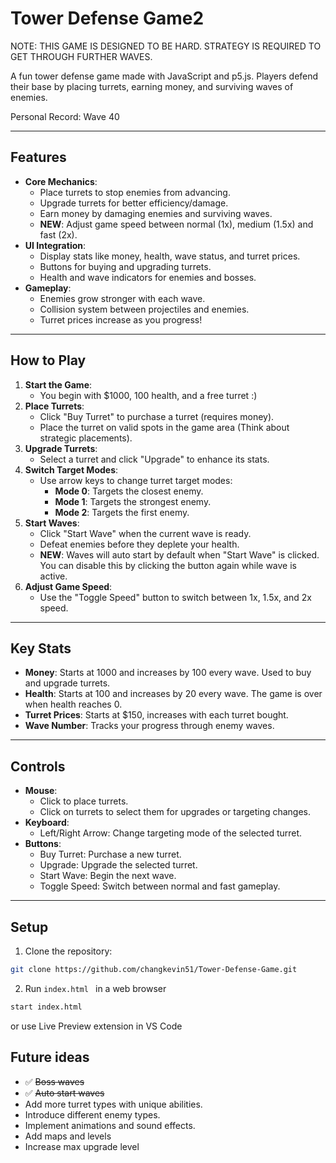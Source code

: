 # Tower Defense Game2

NOTE: THIS GAME IS DESIGNED TO BE HARD. STRATEGY IS REQUIRED TO GET THROUGH FURTHER WAVES. 

A fun tower defense game made with JavaScript and p5.js. Players defend their base by placing turrets, earning money, and surviving waves of enemies.

Personal Record: Wave 40

---

## Features
- **Core Mechanics**:
  - Place turrets to stop enemies from advancing.
  - Upgrade turrets for better efficiency/damage.
  - Earn money by damaging enemies and surviving waves.
  - **NEW**: Adjust game speed between normal (1x), medium (1.5x) and fast (2x).
- **UI Integration**:
  - Display stats like money, health, wave status, and turret prices.
  - Buttons for buying and upgrading turrets.
  - Health and wave indicators for enemies and bosses.
- **Gameplay**:
  - Enemies grow stronger with each wave.
  - Collision system between projectiles and enemies.
  - Turret prices increase as you progress!

---

## How to Play
1. **Start the Game**:
   - You begin with $1000, 100 health, and a free turret :)
2. **Place Turrets**:
   - Click "Buy Turret" to purchase a turret (requires money).
   - Place the turret on valid spots in the game area (Think about strategic placements).
3. **Upgrade Turrets**:
   - Select a turret and click "Upgrade" to enhance its stats.
4. **Switch Target Modes**:
   - Use arrow keys to change turret target modes:
     - **Mode 0**: Targets the closest enemy.
     - **Mode 1**: Targets the strongest enemy.
     - **Mode 2**: Targets the first enemy.
5. **Start Waves**:
   - Click "Start Wave" when the current wave is ready.
   - Defeat enemies before they deplete your health.
   - **NEW**: Waves will auto start by default when "Start Wave" is clicked. You can disable this by clicking the button again while wave is active.
6. **Adjust Game Speed**:
   - Use the "Toggle Speed" button to switch between 1x, 1.5x, and 2x speed.

---

## Key Stats
- **Money**: Starts at 1000 and increases by 100 every wave. Used to buy and upgrade turrets.
- **Health**: Starts at 100 and increases by 20 every wave. The game is over when health reaches 0.
- **Turret Prices**: Starts at $150, increases with each turret bought.
- **Wave Number**: Tracks your progress through enemy waves.

---

## Controls
- **Mouse**:
  - Click to place turrets.
  - Click on turrets to select them for upgrades or targeting changes.
- **Keyboard**:
  - Left/Right Arrow: Change targeting mode of the selected turret.
- **Buttons**:
  - Buy Turret: Purchase a new turret.
  - Upgrade: Upgrade the selected turret.
  - Start Wave: Begin the next wave.
  - Toggle Speed: Switch between normal and fast gameplay.

---

## Setup
1. Clone the repository:
```bash
git clone https://github.com/changkevin51/Tower-Defense-Game.git
```
2. Run `index.html ` in a web browser
```bash
start index.html
```
or use Live Preview extension in VS Code

## Future ideas
- ✅ <del>Boss waves 
- ✅ <del>Auto start waves
- Add more turret types with unique abilities.
- Introduce different enemy types.
- Implement animations and sound effects.
- Add maps and levels
- Increase max upgrade level




